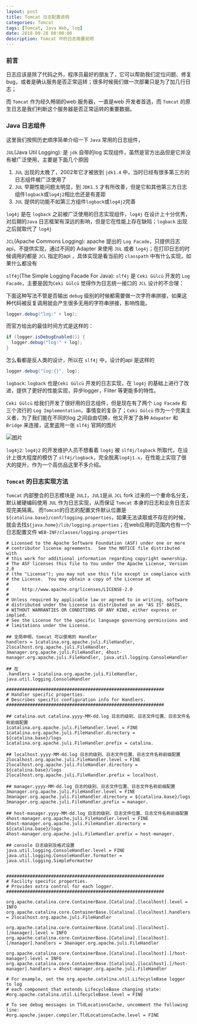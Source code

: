 ```yaml
---
layout: post
title: Tomcat 日志配置说明
categories: Tomcat
tags: [Tomcat, Java Web, log]
date: 2018-09-28 00:00:00
description: Tomcat 中的日志简要说明
---
```


### 前言

日志应该是除了代码之外，程序员最好的朋友了，它可以帮助我们定位问题、修复bug，或者是确认服务是否正常运转；很多时候我们做一次部署只是为了加几行日志；

而 `Tomcat` 作为经久畅销的web 服务器，一直是web 开发者首选，而 `Tomcat` 的原生日志是我们判断这个服务器是否正常运转的重要数据。

### Java 日志组件

这里我们按照历史顺序简单介绍一下 `Java` 常用的日志组件，

`JUL`(Java Util Logging): 是 `jdk` 自带的log 实现组件，虽然是官方出品但是它并没有被广泛使用，主要是下面几个原因
1. `JUL` 出现的太晚了，2002年它才被放到 `jdk1.4` 中，当时已经有很多第三方的日志组件被广泛使用了
2. `JUL` 早期性能问题太明显，到 `JDK1.5` 才有所改善，但是它和其他第三方日志组件`logback`或`log4j2`相比也还是有差距
3. `JUL` 提供的功能不如第三方组件`logback`或`log4j2`完善

`log4j` 是在 `logback` 之前被广泛使用的日志实现组件，`log4j` 在设计上十分优秀，对后期的`Java` 日志框架有深远的影响，但是它在性能上存在缺陷；`logback` 出现之后就取代了 `log4j`

`JCL`(Apache Commons Logging): apache 提出的 `Log Facade`，只提供日志api，不提供实现，通过不同的 Adapter 来使用 `JUL` 或者 `log4j`；在打印日志的时候调用的都是 `JCL` 指定的api ，具体实现是看当前的 `classpath` 中有什么实现，如果什么都没有

`slf4j`(The Simple Logging Facade For Java): `slf4j` 是 `Ceki Gülcü` 开发的 `Log Facade`，主要是因为`Ceki Gülcü` 觉得作为日志统一接口的 `JCL` 设计的不合理：<br/>

下面这种写法不管是否输出 `debug` 级别的时候都需要做一次字符串拼接，如果这种代码被反复调用就会产生很多无用的字符串拼接，影响性能。

```Java
logger.debug("log:" + log);
```

而官方给出的最佳时间方式是这样的：

```Java
if (logger.isDebugEnabled()) {
  logger.debug("log:" + log);
}
```

怎么看都是反人类的设计，所以在 `slf4j` 中，设计的api 是这样的
```Java
logger.debug("log:{}", log);
```

`logback`: `logback` 也是`Ceki Gülcü` 开发的日志实现，在 `log4j` 的基础上进行了改进，提供了更好的性能实现，异步logger，Filter 等更能多的特性。

`Ceki Gülcü` 给我们开发了很好用的日志组件，但是现在有了两个 `Log Facade` 和三个流行的 `Log Implementation`，事情变的复杂了；`Ceki Gülcü` 作为一个完美主义者，为了我们能在不同的log 之间自由切换，他又开发了各种 `Adapater` 和 `Bridge` 来连接，这里盗用一张 `slf4j` 官网的图片

![图片](/assets/picture/slf4j_over.png "slf4j 桥接其他日志api关系图")

`log4j2`: `log4j2` 的开发维护人员不想看着 `log4j` 被 `slf4j/logback` 所取代，在设计上很大程度的模仿了 `slf4j/logback`，完全脱离`log4j1.x`，在性能上实现了很大的提升，作为一个高仿品这里不多介绍。


### `Tomcat` 的日志实现方法

`Tomcat` 内部整合的日志模块是 `JULI`，`JULI`是从 `JCL` fork 过来的一个重命名分支，默认被硬编码使用 `JUL` 作为日志实现，从而保证 `Tomcat` 本身的日志和业务日志实现完美隔离。
而`Tomcat`的日志的配置文件默认位置是 `${catalina.base}/conf/logging.properties`，如果无法读取或不存在的时候，就会去找`${java.home}/lib/logging.properties`；在web应用的范围内也有一个日志配置文件 `WEB-INF/classes/logging.properties`

```properties
# Licensed to the Apache Software Foundation (ASF) under one or more
# contributor license agreements.  See the NOTICE file distributed with
# this work for additional information regarding copyright ownership.
# The ASF licenses this file to You under the Apache License, Version 2.0
# (the "License"); you may not use this file except in compliance with
# the License.  You may obtain a copy of the License at
#
#     http://www.apache.org/licenses/LICENSE-2.0
#
# Unless required by applicable law or agreed to in writing, software
# distributed under the License is distributed on an "AS IS" BASIS,
# WITHOUT WARRANTIES OR CONDITIONS OF ANY KIND, either express or implied.
# See the License for the specific language governing permissions and
# limitations under the License.

## 全局申明，tomcat 可以使用的 Handler
handlers = 1catalina.org.apache.juli.FileHandler, 2localhost.org.apache.juli.FileHandler, 3manager.org.apache.juli.FileHandler, 4host-manager.org.apache.juli.FileHandler, java.util.logging.ConsoleHandler

## 在
.handlers = 1catalina.org.apache.juli.FileHandler, java.util.logging.ConsoleHandler

############################################################
# Handler specific properties.
# Describes specific configuration info for Handlers.
############################################################

## catalina.out catalina.yyyy-MM-dd.log 日志的级别、日志文件位置、日志文件名称前缀配置
1catalina.org.apache.juli.FileHandler.level = FINE
1catalina.org.apache.juli.FileHandler.directory = ${catalina.base}/logs
1catalina.org.apache.juli.FileHandler.prefix = catalina.

## localhost.yyyy-MM-dd.log 日志的级别、日志文件位置、日志文件名称前缀配置
2localhost.org.apache.juli.FileHandler.level = FINE
2localhost.org.apache.juli.FileHandler.directory = ${catalina.base}/logs
2localhost.org.apache.juli.FileHandler.prefix = localhost.

## manager.yyyy-MM-dd.log 日志的级别、日志文件位置、日志文件名称前缀配置
3manager.org.apache.juli.FileHandler.level = FINE
3manager.org.apache.juli.FileHandler.directory = ${catalina.base}/logs
3manager.org.apache.juli.FileHandler.prefix = manager.

## host-manager.yyyy-MM-dd.log 日志的级别、日志文件位置、日志文件名称前缀配置
4host-manager.org.apache.juli.FileHandler.level = FINE
4host-manager.org.apache.juli.FileHandler.directory = ${catalina.base}/logs
4host-manager.org.apache.juli.FileHandler.prefix = host-manager.

## console 日志级别及格式设置
java.util.logging.ConsoleHandler.level = FINE
java.util.logging.ConsoleHandler.formatter = java.util.logging.SimpleFormatter


############################################################
# Facility specific properties.
# Provides extra control for each logger.
############################################################

org.apache.catalina.core.ContainerBase.[Catalina].[localhost].level = INFO
org.apache.catalina.core.ContainerBase.[Catalina].[localhost].handlers = 2localhost.org.apache.juli.FileHandler

org.apache.catalina.core.ContainerBase.[Catalina].[localhost].[/manager].level = INFO
org.apache.catalina.core.ContainerBase.[Catalina].[localhost].[/manager].handlers = 3manager.org.apache.juli.FileHandler

org.apache.catalina.core.ContainerBase.[Catalina].[localhost].[/host-manager].level = INFO
org.apache.catalina.core.ContainerBase.[Catalina].[localhost].[/host-manager].handlers = 4host-manager.org.apache.juli.FileHandler

# For example, set the org.apache.catalina.util.LifecycleBase logger to log
# each component that extends LifecycleBase changing state:
#org.apache.catalina.util.LifecycleBase.level = FINE

# To see debug messages in TldLocationsCache, uncomment the following line:
#org.apache.jasper.compiler.TldLocationsCache.level = FINE
```
